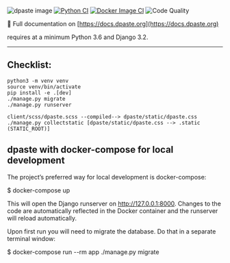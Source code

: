 ![dpaste image](https://img.shields.io/pypi/v/dpaste.svg)
[![Python CI](https://github.com/DarrenOfficial/dpaste/actions/workflows/python.yml/badge.svg)](https://github.com/DarrenOfficial/dpaste/actions/workflows/python.yml)
[![Docker Image CI](https://github.com/DarrenOfficial/dpaste/actions/workflows/docker.yml/badge.svg)](https://hub.docker.com/r/darrenofficial/dpaste)
![Code Quality](https://api.codacy.com/project/badge/Grade/185cfbe9b4b447e59a40f816c4a5ebf4)

📖 Full documentation on [https://docs.dpaste.org](https://docs.dpaste.org)

requires at a minimum Python 3.6 and Django 3.2.


-----------------


Checklist:
----------

```
python3 -m venv venv
source venv/bin/activate
pip install -e .[dev]
./manage.py migrate
./manage.py runserver
```

```
client/scss/dpaste.scss --compiled--> dpaste/static/dpaste.css
./manage.py collectstatic [dpaste/static/dpaste.css --> .static (STATIC_ROOT)]
```



dpaste with docker-compose for local development
-------------


The project’s preferred way for local development is docker-compose:

$ docker-compose up

This will open the Django runserver on http://127.0.0.1:8000. Changes to the code are automatically reflected in the Docker container and the runserver will reload automatically.

Upon first run you will need to migrate the database. Do that in a separate terminal window:

$ docker-compose run --rm app ./manage.py migrate
